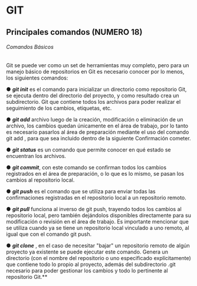 # GIT 

## Principales comandos (NUMERO 18)

###### Comandos Básicos

Git se puede ver como un set de herramientas muy completo, pero para un manejo básico de repositorios en Git es necesario conocer por lo menos, los siguientes comandos:

● **_git init_** es el comando para inicializar un directorio como repositorio Git, se ejecuta dentro del directorio del proyecto, y como resultado crea un subdirectorio. Git que contiene todos los archivos para poder realizar el seguimiento de los cambios, etiquetas, etc.

● **_git add_** archivo luego de la creación, modificación o eliminación de un archivo, los cambios quedan únicamente en el área de trabajo, por lo tanto es necesario pasarlos al área de preparación mediante el uso del comando git add , para que sea incluido dentro de la siguiente Confirmación cometer.

● **_git status_** es un comando que permite conocer en qué estado se encuentran los archivos.

● **_git commit_**, con este comando se confirman todos los cambios registrados en el área de preparación, o lo que es lo mismo, se pasan los cambios al repositorio local.

● **_git push_** es el comando que se utiliza para enviar todas las confirmaciones registradas en el repositorio local a un repositorio remoto.

● **_git pull_** funciona al inverso de git push, trayendo todos los cambios al repositorio local, pero también dejándolos disponibles directamente para su modificación o revisión en el área de trabajo. Es importante mencionar que se utiliza cuando ya se tiene un repositorio local vinculado a uno remoto, al igual que con el comando git push.

● **_git clone_** , en el caso de necesitar "bajar" un repositorio remoto de algún proyecto ya existente se puede ejecutar este comando. Genera un directorio (con el nombre del repositorio o uno especificado explícitamente) que contiene todo lo propio al proyecto, además del subdirectorio .git necesario para poder gestionar los cambios y todo lo pertinente al repositorio Git.**
